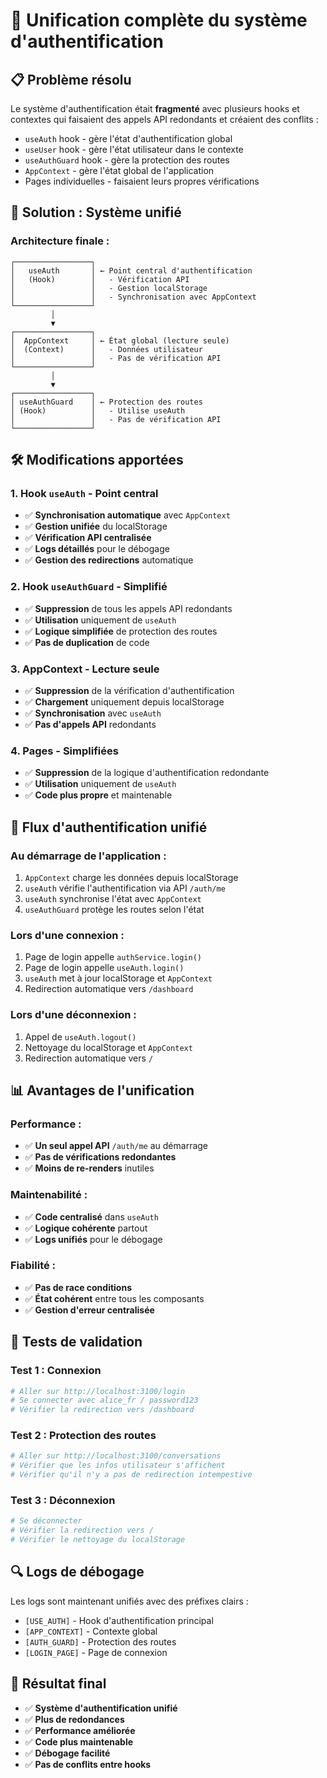 # 🔧 Unification complète du système d'authentification

## 📋 Problème résolu

Le système d'authentification était **fragmenté** avec plusieurs hooks et contextes qui faisaient des appels API redondants et créaient des conflits :

- `useAuth` hook - gère l'état d'authentification global
- `useUser` hook - gère l'état utilisateur dans le contexte  
- `useAuthGuard` hook - gère la protection des routes
- `AppContext` - gère l'état global de l'application
- Pages individuelles - faisaient leurs propres vérifications

## 🎯 Solution : Système unifié

### **Architecture finale :**

```
┌─────────────────┐
│   useAuth       │ ← Point central d'authentification
│   (Hook)        │   - Vérification API
│                 │   - Gestion localStorage
│                 │   - Synchronisation avec AppContext
└─────────────────┘
         │
         ▼
┌─────────────────┐
│  AppContext     │ ← État global (lecture seule)
│  (Context)      │   - Données utilisateur
│                 │   - Pas de vérification API
└─────────────────┘
         │
         ▼
┌─────────────────┐
│ useAuthGuard    │ ← Protection des routes
│ (Hook)          │   - Utilise useAuth
│                 │   - Pas de vérification API
└─────────────────┘
```

## 🛠️ Modifications apportées

### 1. **Hook `useAuth` - Point central**
- ✅ **Synchronisation automatique** avec `AppContext`
- ✅ **Gestion unifiée** du localStorage
- ✅ **Vérification API centralisée**
- ✅ **Logs détaillés** pour le débogage
- ✅ **Gestion des redirections** automatique

### 2. **Hook `useAuthGuard` - Simplifié**
- ✅ **Suppression** de tous les appels API redondants
- ✅ **Utilisation** uniquement de `useAuth`
- ✅ **Logique simplifiée** de protection des routes
- ✅ **Pas de duplication** de code

### 3. **AppContext - Lecture seule**
- ✅ **Suppression** de la vérification d'authentification
- ✅ **Chargement** uniquement depuis localStorage
- ✅ **Synchronisation** avec `useAuth`
- ✅ **Pas d'appels API** redondants

### 4. **Pages - Simplifiées**
- ✅ **Suppression** de la logique d'authentification redondante
- ✅ **Utilisation** uniquement de `useAuth`
- ✅ **Code plus propre** et maintenable

## 🔄 Flux d'authentification unifié

### **Au démarrage de l'application :**
1. `AppContext` charge les données depuis localStorage
2. `useAuth` vérifie l'authentification via API `/auth/me`
3. `useAuth` synchronise l'état avec `AppContext`
4. `useAuthGuard` protège les routes selon l'état

### **Lors d'une connexion :**
1. Page de login appelle `authService.login()`
2. Page de login appelle `useAuth.login()`
3. `useAuth` met à jour localStorage et `AppContext`
4. Redirection automatique vers `/dashboard`

### **Lors d'une déconnexion :**
1. Appel de `useAuth.logout()`
2. Nettoyage du localStorage et `AppContext`
3. Redirection automatique vers `/`

## 📊 Avantages de l'unification

### **Performance :**
- ✅ **Un seul appel API** `/auth/me` au démarrage
- ✅ **Pas de vérifications redondantes**
- ✅ **Moins de re-renders** inutiles

### **Maintenabilité :**
- ✅ **Code centralisé** dans `useAuth`
- ✅ **Logique cohérente** partout
- ✅ **Logs unifiés** pour le débogage

### **Fiabilité :**
- ✅ **Pas de race conditions**
- ✅ **État cohérent** entre tous les composants
- ✅ **Gestion d'erreur centralisée**

## 🧪 Tests de validation

### **Test 1 : Connexion**
```bash
# Aller sur http://localhost:3100/login
# Se connecter avec alice_fr / password123
# Vérifier la redirection vers /dashboard
```

### **Test 2 : Protection des routes**
```bash
# Aller sur http://localhost:3100/conversations
# Vérifier que les infos utilisateur s'affichent
# Vérifier qu'il n'y a pas de redirection intempestive
```

### **Test 3 : Déconnexion**
```bash
# Se déconnecter
# Vérifier la redirection vers /
# Vérifier le nettoyage du localStorage
```

## 🔍 Logs de débogage

Les logs sont maintenant unifiés avec des préfixes clairs :
- `[USE_AUTH]` - Hook d'authentification principal
- `[APP_CONTEXT]` - Contexte global
- `[AUTH_GUARD]` - Protection des routes
- `[LOGIN_PAGE]` - Page de connexion

## 🎯 Résultat final

- ✅ **Système d'authentification unifié**
- ✅ **Plus de redondances**
- ✅ **Performance améliorée**
- ✅ **Code plus maintenable**
- ✅ **Débogage facilité**
- ✅ **Pas de conflits entre hooks**




